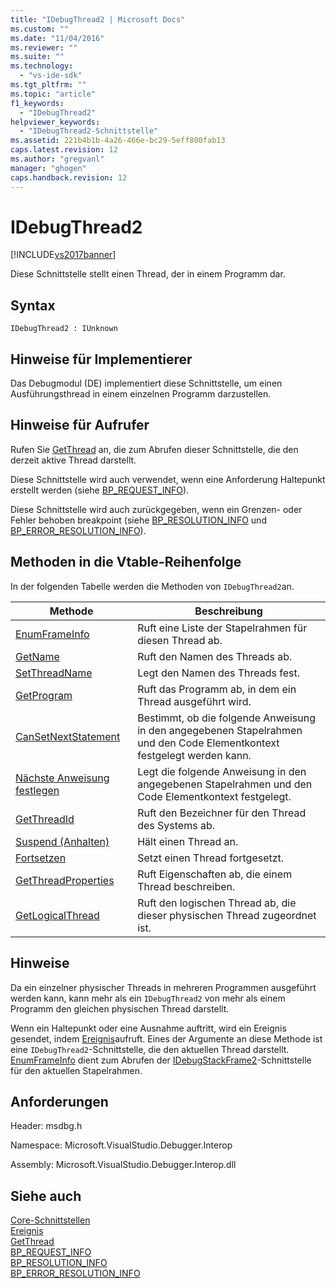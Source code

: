 ```yaml
---
title: "IDebugThread2 | Microsoft Docs"
ms.custom: ""
ms.date: "11/04/2016"
ms.reviewer: ""
ms.suite: ""
ms.technology: 
  - "vs-ide-sdk"
ms.tgt_pltfrm: ""
ms.topic: "article"
f1_keywords: 
  - "IDebugThread2"
helpviewer_keywords: 
  - "IDebugThread2-Schnittstelle"
ms.assetid: 221b4b1b-4a26-466e-bc29-5eff800fab13
caps.latest.revision: 12
ms.author: "gregvanl"
manager: "ghogen"
caps.handback.revision: 12
---
```

# IDebugThread2
[!INCLUDE[vs2017banner](../../../code-quality/includes/vs2017banner.md)]

Diese Schnittstelle stellt einen Thread, der in einem Programm dar.  
  
## Syntax  
  
```  
IDebugThread2 : IUnknown  
```  
  
## Hinweise für Implementierer  
 Das Debugmodul \(DE\) implementiert diese Schnittstelle, um einen Ausführungsthread in einem einzelnen Programm darzustellen.  
  
## Hinweise für Aufrufer  
 Rufen Sie [GetThread](../../../extensibility/debugger/reference/idebugstackframe2-getthread.md) an, die zum Abrufen dieser Schnittstelle, die den derzeit aktive Thread darstellt.  
  
 Diese Schnittstelle wird auch verwendet, wenn eine Anforderung Haltepunkt erstellt werden \(siehe [BP\_REQUEST\_INFO](../../../extensibility/debugger/reference/bp-request-info.md)\).  
  
 Diese Schnittstelle wird auch zurückgegeben, wenn ein Grenzen\- oder Fehler behoben breakpoint \(siehe [BP\_RESOLUTION\_INFO](../../../extensibility/debugger/reference/bp-resolution-info.md) und [BP\_ERROR\_RESOLUTION\_INFO](../../../extensibility/debugger/reference/bp-error-resolution-info.md)\).  
  
## Methoden in die Vtable\-Reihenfolge  
 In der folgenden Tabelle werden die Methoden von `IDebugThread2`an.  
  
|Methode|Beschreibung|  
|-------------|------------------|  
|[EnumFrameInfo](../../../extensibility/debugger/reference/idebugthread2-enumframeinfo.md)|Ruft eine Liste der Stapelrahmen für diesen Thread ab.|  
|[GetName](../../../extensibility/debugger/reference/idebugthread2-getname.md)|Ruft den Namen des Threads ab.|  
|[SetThreadName](../../../extensibility/debugger/reference/idebugthread2-setthreadname.md)|Legt den Namen des Threads fest.|  
|[GetProgram](../../../extensibility/debugger/reference/idebugthread2-getprogram.md)|Ruft das Programm ab, in dem ein Thread ausgeführt wird.|  
|[CanSetNextStatement](../../../extensibility/debugger/reference/idebugthread2-cansetnextstatement.md)|Bestimmt, ob die folgende Anweisung in den angegebenen Stapelrahmen und den Code Elementkontext festgelegt werden kann.|  
|[Nächste Anweisung festlegen](../../../extensibility/debugger/reference/idebugthread2-setnextstatement.md)|Legt die folgende Anweisung in den angegebenen Stapelrahmen und den Code Elementkontext festgelegt.|  
|[GetThreadId](../../../extensibility/debugger/reference/idebugthread2-getthreadid.md)|Ruft den Bezeichner für den Thread des Systems ab.|  
|[Suspend \(Anhalten\)](../../../extensibility/debugger/reference/idebugthread2-suspend.md)|Hält einen Thread an.|  
|[Fortsetzen](../../../extensibility/debugger/reference/idebugthread2-resume.md)|Setzt einen Thread fortgesetzt.|  
|[GetThreadProperties](../../../extensibility/debugger/reference/idebugthread2-getthreadproperties.md)|Ruft Eigenschaften ab, die einem Thread beschreiben.|  
|[GetLogicalThread](../../../extensibility/debugger/reference/idebugthread2-getlogicalthread.md)|Ruft den logischen Thread ab, die dieser physischen Thread zugeordnet ist.|  
  
## Hinweise  
 Da ein einzelner physischer Threads in mehreren Programmen ausgeführt werden kann, kann mehr als ein `IDebugThread2` von mehr als einem Programm den gleichen physischen Thread darstellt.  
  
 Wenn ein Haltepunkt oder eine Ausnahme auftritt, wird ein Ereignis gesendet, indem [Ereignis](../../../extensibility/debugger/reference/idebugeventcallback2-event.md)aufruft.  Eines der Argumente an diese Methode ist eine `IDebugThread2`\-Schnittstelle, die den aktuellen Thread darstellt.  [EnumFrameInfo](../../../extensibility/debugger/reference/idebugthread2-enumframeinfo.md) dient zum Abrufen der [IDebugStackFrame2](../../../extensibility/debugger/reference/idebugstackframe2.md)\-Schnittstelle für den aktuellen Stapelrahmen.  
  
## Anforderungen  
 Header: msdbg.h  
  
 Namespace: Microsoft.VisualStudio.Debugger.Interop  
  
 Assembly: Microsoft.VisualStudio.Debugger.Interop.dll  
  
## Siehe auch  
 [Core\-Schnittstellen](../../../extensibility/debugger/reference/core-interfaces.md)   
 [Ereignis](../../../extensibility/debugger/reference/idebugeventcallback2-event.md)   
 [GetThread](../../../extensibility/debugger/reference/idebugstackframe2-getthread.md)   
 [BP\_REQUEST\_INFO](../../../extensibility/debugger/reference/bp-request-info.md)   
 [BP\_RESOLUTION\_INFO](../../../extensibility/debugger/reference/bp-resolution-info.md)   
 [BP\_ERROR\_RESOLUTION\_INFO](../../../extensibility/debugger/reference/bp-error-resolution-info.md)